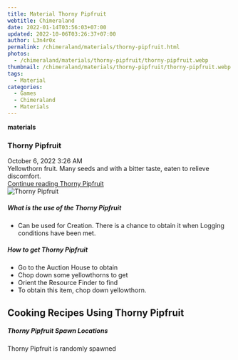 ```yaml
---
title: Material Thorny Pipfruit
webtitle: Chimeraland
date: 2022-01-14T03:56:03+07:00
updated: 2022-10-06T03:26:37+07:00
author: L3n4r0x
permalink: /chimeraland/materials/thorny-pipfruit.html
photos:
  - /chimeraland/materials/thorny-pipfruit/thorny-pipfruit.webp
thumbnail: /chimeraland/materials/thorny-pipfruit/thorny-pipfruit.webp
tags:
  - Material
categories:
  - Games
  - Chimeraland
  - Materials
---
```


<section id="bootstrap-wrapper">
  <link
    rel="stylesheet"
    href="https://cdn.statically.io/gh/dimaslanjaka/Web-Manajemen/40ac3225/css/bootstrap-4.5-wrapper.css"
  />
  <div
    class="row g-0 border rounded overflow-hidden flex-md-row mb-4 shadow-sm position-relative"
  >
    <div class="col p-4 d-flex flex-column position-static">
      <strong class="d-inline-block mb-2 text-success">materials</strong>
      <h3 class="mb-0">Thorny Pipfruit</h3>
      <div class="mb-1 text-muted">October 6, 2022 3:26 AM</div>
      <div class="mb-2 border p-1">
        Yellowthorn fruit. Many seeds and with a bitter taste, eaten to relieve
        discomfort.
      </div>
      <a
        href="/chimeraland/materials/thorny-pipfruit.html"
        class="stretched-link d-none"
        >Continue reading Thorny Pipfruit</a
      >
    </div>
    <div class="col-auto d-none d-lg-block">
      <img
        src="/chimeraland/materials/thorny-pipfruit/thorny-pipfruit.webp"
        alt="Thorny Pipfruit"
      />
    </div>
  </div>
  <div class="row">
    <div class="col-lg-6 col-12 mb-2">
      <div class="card">
        <div class="card-body">
          <h5 class="card-title">What is the use of the Thorny Pipfruit</h5>
          <div class="card-text">
            <ul>
              <li>
                Can be used for Creation. There is a chance to obtain it when
                Logging conditions have been met.
              </li>
            </ul>
          </div>
        </div>
      </div>
    </div>
    <div class="col-lg-6 col-12 mb-2">
      <div class="card">
        <div class="card-body">
          <h5 class="card-title">How to get Thorny Pipfruit</h5>
          <div class="card-text">
            <ul>
              <li>Go to the Auction House to obtain</li>
              <li>Chop down some yellowthorns to get</li>
              <li>Orient the Resource Finder to find</li>
              <li>To obtain this item, chop down yellowthorn.</li>
            </ul>
          </div>
        </div>
      </div>
    </div>
    <div class="col-12 mb-2">
      <h2 id="cookable">Cooking Recipes Using Thorny Pipfruit</h2>
    </div>
    <div class="col-12 mb-2">
      <h5>Thorny Pipfruit Spawn Locations</h5>
      <p>Thorny Pipfruit is randomly spawned</p>
    </div>
  </div>
</section>